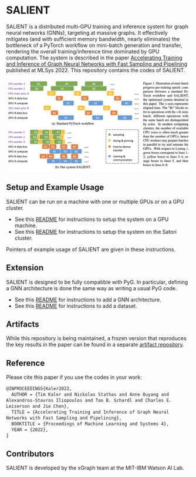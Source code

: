 SALIENT
=======

SALIENT is a distributed multi-GPU training and inference system for graph neural networks (GNNs), targeting at massive graphs. It effectively mitigates (and with sufficient memory bandwidth, nearly eliminates) the bottleneck of a PyTorch workflow on mini-batch generation and transfer, rendering the overall training/inference time dominated by GPU computation. The system is described in the paper [Accelerating Training and Inference of Graph Neural Networks with Fast Sampling and Pipelining](https://arxiv.org/abs/2110.08450) published at MLSys 2022. This repository contains the codes of SALIENT.

![Illustration of mini-batch progress per training epoch](docs/figs/system.png)

## Setup and Example Usage

SALIENT can be run on a machine with one or multiple GPUs or on a GPU cluster.

* See this [README](docs/README_single_machine.md) for instructions to setup the system on a GPU machine.
* See this [README](docs/README_Satori.md) for instructions to setup the system on the Satori cluster.

Pointers of example usage of SALIENT are given in these instructions.

## Extension

SALIENT is designed to be fully compatible with PyG. In particular, defining a GNN architecture is done the same way as writing a usual PyG code.

* See this [README](docs/README_architecture.md) for instructions to add a GNN architecture.
* See this [README](docs/README_dataset.md) for instructions to add a dataset.

## Artifacts

While this repository is being maintained, a frozen version that reproduces the key results in the paper can be found in a separate [artifact repository](https://github.com/MITIBMxGraph/SALIENT_artifact).

## Reference

Please cite this paper if you use the codes in your work:

```
@INPROCEEDINGS{Kaler2022,
  AUTHOR = {Tim Kaler and Nickolas Stathas and Anne Ouyang and Alexandros-Stavros Iliopoulos and Tao B. Schardl and Charles E. Leiserson and Jie Chen},
  TITLE = {Accelerating Training and Inference of Graph Neural Networks with Fast Sampling and Pipelining},
  BOOKTITLE = {Proceedings of Machine Learning and Systems 4},
  YEAR = {2022},
}
```

## Contributors

SALIENT is developed by the xGraph team at the MIT-IBM Watson AI Lab.